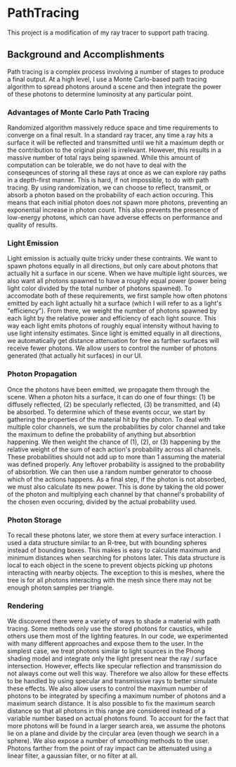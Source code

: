 # PathTracing
This project is a modification of my ray tracer to support path tracing.

## Background and Accomplishments

Path tracing is a complex process involving a number of stages to produce a final output. At a high level, I use a Monte Carlo-based path tracing algorithm to spread photons around a scene and then integrate the power of these photons to determine luminosity at any particular point. 

### Advantages of Monte Carlo Path Tracing

Randomized algorithm massively reduce space and time requirements to converge on a final result. In a standard ray tracer, any time a ray hits a surface it will be reflected and transmitted until we hit a maximum depth or the contribution to the original pixel is irrelevant. However, this results in a massive number of total rays being spawned. While this amount of computation can be tolerable, we do not have to deal with the conseqeunces of storing all these rays at once as we can explore ray paths in a depth-first manner. This is hard, if not impossible, to do with path tracing. By using randomization, we can choose to reflect, transmit, or absorb a photon based on the probability of each action occuring. This means that each initial photon does not spawn more photons, preventing an exponential increase in photon count. This also prevents the presence of low-energy photons, which can have adverse effects on performance and quality of results.

### Light Emission

Light emission is actually quite tricky under these contraints. We want to spawn photons equally in all directions, but only care about photons that actually hit a surface in our scene. When we have multiple light sources, we also want all photons spawned to have a roughly equal power (power being light color divided by the total number of photons spawned). To accomodate both of these requirements, we first sample how often photons emitted by each light actually hit a surface (which I will refer to as a light's "efficiency"). From there, we weight the number of photons spawned by each light by the relative power and efficiency of each light source. This way each light emits photons of roughly equal intensity without having to use light intensity estimates. Since light is emitted equally in all directions, we automatically get distance attenuation for free as farther surfaces will receive fewer photons. We allow users to control the number of photons generated (that actually hit surfaces) in our UI.

### Photon Propagation

Once the photons have been emitted, we propagate them through the scene. When a photon hits a surface, it can do one of four things: (1) be diffusely reflected, (2) be specularly reflected, (3) be transmitted, and (4) be absorbed. To determine which of these events occur, we start by gathering the properties of the material hit by the photon. To deal with multiple color channels, we sum the probabilities by color channel and take the maximum to define the probability of anything but absorbtion happening. We then weight the chance of (1), (2), or (3) happening by the relative weight of the sum of each action's probability across all channels. These probabilities should not add up to more than 1 assuming the material was defined properly. Any leftover probability is assigned to the probability of absorbtion. We can then use a random number generator to choose which of the actions happens. As a final step, if the photon is not absorbed, we must also calculate its new power. This is done by taking the old power of the photon and multiplying each channel by that channel's probability of the chosen even occuring, divided by the actual probability used.

### Photon Storage

To recall these photons later, we store them at every surface interaction. I used a data structure similar to an R-tree, but with bounding spheres instead of bounding boxes. This makes is easy to calculate maximum and minimum distances when searching for photons later. This data structure is local to each object in the scene to prevent objects picking up photons interacting with nearby objects. The exception to this is meshes, where the tree is for all photons interacitng with the mesh since there may not be enough photon samples per triangle.

### Rendering

We discovered there were a variety of ways to shade a material with path tracing. Some methods only use the stored photons for caustics, while others use them most of the lighting features. In our code, we experimented with many different approaches and expose them to the user. In the simplest case, we treat photons similar to light sources in the Phong shading model and integrate only the light present near the ray / surface intersection. However, effects like specular reflection and transmission do not always come out well this way. Therefore we also allow for these effects to be handled by using specular and transmissive rays to better simulate these effects. We also allow users to control the maximum number of photons to be integrated by specifing a maximum number of photons and a maximum search distance. It is also possible to fix the maximum search distance so that all photons in this range are considered instead of a variable number based on actual photons found. To account for the fact that more photons will be found in a larger search area, we assume the photons lie on a plane and divide by the circular area (even though we search in a sphere).  We also expose a number of smoothing methods to the user. Photons farther from the point of ray impact can be attenuated using a linear filter, a gaussian filter, or no filter at all.
